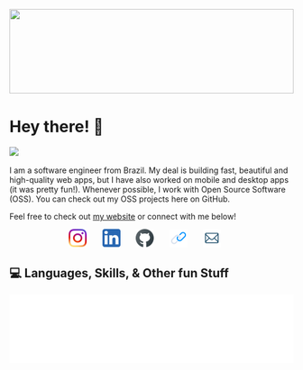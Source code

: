 <p align="center">
<!--   <img src="https://raw.githubusercontent.com/matfantinel/matfantinel/master/logo.svg" width="300" height="100"> -->
</p>	
<img src="https://raw.githubusercontent.com/matfantinel/matfantinel/master/waves.svg"" width="100%" height="150">

# Hey there! 👋️
![](https://komarev.com/ghpvc/?username=sami-z&color=0ca4a5)

I am a software engineer from Brazil. My deal is building fast, beautiful and high-quality web apps, but I have also worked on mobile and desktop apps (it was pretty fun!). Whenever possible, I work with Open Source Software (OSS). You can check out my OSS projects here on GitHub.

Feel free to check out <a href="https://samizeremariam.com/" target="_blank">my website</a> or connect with me below!

<!-- Social icons section -->
<p align="center">
  <a href="https://www.instagram.com/s_z.18/?hl=en"><img width="32px" alt="Instagram" title="Instagram" src="https://github.com/sami-z/sami-z/blob/ef621f9901f38d55b8a24de99e152df214505308/instagram.png"/></a>
  &#8287;&#8287;&#8287;&#8287;&#8287;
  <a href="https://www.linkedin.com/in/samizeremariam/"><img width="32px" alt="LinkedIn" title="LinkedIn" src="https://github.com/sami-z/sami-z/blob/ef621f9901f38d55b8a24de99e152df214505308/linkedin.png"/></a>
  &#8287;&#8287;&#8287;&#8287;&#8287;
   <a href="https://github.com/sami-z"><img width="32px" alt="Github" title="Github" src="https://github.com/sami-z/sami-z/blob/ef621f9901f38d55b8a24de99e152df214505308/github.png"/></a>
  &#8287;&#8287;&#8287;&#8287;&#8287;
    <a href="https://samizeremariam.com/"><img width="32px" alt="Website" title="Website" src="https://github.com/sami-z/sami-z/blob/ef621f9901f38d55b8a24de99e152df214505308/website.png"/></a>
  &#8287;&#8287;&#8287;&#8287;&#8287;
  <a href="samizeremariam@gmail.com"><img width="32px" alt="Email" title="Email" src="https://github.com/sami-z/sami-z/blob/ef621f9901f38d55b8a24de99e152df214505308/email.png"/></a>
  &#8287;&#8287;&#8287;&#8287;&#8287;
  
</p>

## :computer: Languages, Skills, & Other fun Stuff
                                                                            

<img src="https://raw.githubusercontent.com/sami-z/sami-z/main/tags.svg?token=AM746SDE2UGTHFDJVMK7KGLBXOLMY" width="auto" height="auto">
